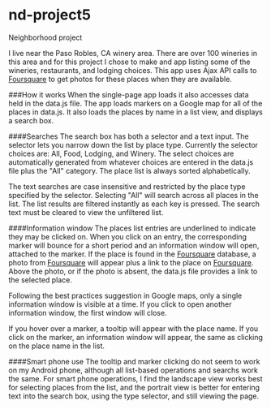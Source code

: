 # nd-project5
Neighborhood project

I live near the Paso Robles, CA winery area. There are over 100 wineries in this area and for this project I chose to make and app listing some of the wineries, restaurants, and lodging choices. This app uses Ajax API calls to [Foursquare](https://foursquare.com/) to get photos for these places when they are available. 

###How it works
When the single-page app loads it also accesses data held in the data.js file. The app loads markers on a Google map for all of the places in data.js. It also loads the places by name in a list view, and displays a search box. 

####Searches
The search box has both a selector and a text input. The selector lets you narrow down the list by place type. Currently the selector choices are: All, Food, Lodging, and Winery. The select choices are automatically generated from whatever choices are entered in the data.js file plus the "All" category. The place list is always sorted alphabetically. 

The text searches are case insensitive and restricted by the place type specified by the selector. Selecting "All" will search across all places in the list. The list results are filtered instantly as each key is pressed. The search text must be cleared to view the unfiltered list. 

####Information window
The places list entries are underlined to indicate they may be clicked on. When you click on an entry, the corresponding marker will bounce for a short period and an information window will open, attached to the marker. If the place is found in the [Foursquare](https://foursquare.com/) database, a photo from [Foursquare](https://foursquare.com/) will appear plus a link to the place on [Foursquare](https://foursquare.com/). Above the photo, or if the photo is absent, the data.js file provides a link to the selected place. 

Following the best practices suggestion in Google maps, only a single information window is visible at a time. If you click to open another information window, the first window will close. 

If you hover over a marker, a tooltip will appear with the place name. If you click on the marker, an information window will appear, the same as clicking on the place name in the list. 

####Smart phone use
The tooltip and marker clicking do not seem to work on my Android phone, although all list-based operations and searchs work the same. For smart phone operations, I find the landscape view works best for selecting places from the list, and the portrait view is better for entering text into the search box, using the type selector, and still viewing the page. 
